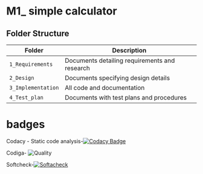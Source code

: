 # M1_ simple calculator

## Folder Structure
Folder             | Description
-------------------| -----------------------------------------
`1_Requirements`   | Documents detailing requirements and research
`2_Design`         | Documents specifying design details
`3_Implementation` | All code and documentation
`4_Test_plan`      | Documents with test plans and procedures

# badges

Codacy - Static code analysis-[![Codacy Badge](https://app.codacy.com/project/badge/Grade/26e272f9dc2440ab8b0d5215202b58b5)](https://www.codacy.com/gh/nikky1207/M1_Calculator/dashboard?utm_source=github.com&amp;utm_medium=referral&amp;utm_content=nikky1207/M1_Calculator&amp;utm_campaign=Badge_Grade)


Codiga- ![Quality](https://api.codiga.io/project/32270/score/svg)

Softcheck-[![Softacheck](https://softacheck.com/app/repository/nikky1207/M1_Calculator/badge)](https://softacheck.com/app/repository/nikky1207/M1_Calculator/issues)

